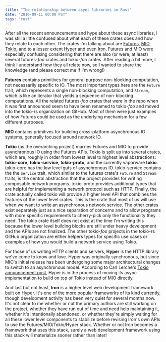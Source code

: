 ```yaml
---
title: "The relationship between async libraries in Rust"
date: "2016-09-11 00:00 PST"
tags: "rust"
---
```

After all the recent announcements and hype about these async libraries, I was still a little confused about what each of these crates does and how they relate to each other.
The crates I'm talking about are [Futures](https://github.com/alexcrichton/futures-rs), [MIO](https://github.com/carllerche/mio), [Tokio](https://github.com/tokio-rs/tokio), and to a lesser extent [Hyper](https://github.com/hyperium/hyper) and even [Iron](https://github.com/iron/iron).
Futures and MIO were especially confusing considering that there are also (or were, at least) several futures-*foo* crates and tokio-*foo* crates.
After reading a bit more, I think I understand how they all relate now, so I wanted to share the knowledge (and please correct me if I'm wrong!)

**Futures** contains primitives for general purpose non-blocking computation, not necessarily specific to IO.
The most important types here are the `Future` trait, which represents a single non-blocking computation, and `Stream`, which is like an iterator that yields a sequence of non-blocking computations.
All the related futures-*foo* crates that were in the repo when it was first announced seem to have been renamed to tokio-*foo* and moved into the tokio-rs organization on GitHub.
Most of them were just examples of how Futures could be used as the underlying mechanism for a few different purposes.

**MIO** contains primitives for building cross-platform asynchronous IO systems, generally focused around network IO.

**Tokio** (as the overarching project) marries Futures and MIO to provide asynchronous IO using the Futures APIs.
Tokio is split up into several crates, which are, roughly in order from lowest level to highest level abstractions: **tokio-core**, **tokio-service**, **tokio-proto**, and the currently vaporware **tokio**.
tokio-core has the low level guts of asynchronous IO.
tokio-service contains the the `Service` trait, which similar to the futures crate's `Future` and `Stream` traits, is the central abstraction that the project provides for writing composable network programs.
tokio-proto provides additional types that are helpful for implementing a network protocol such as HTTP.
Finally, the crate actually called tokio will provide a higher level API that combines the features of the lower level crates.
This is the crate that most of us will use when we want to write an asynchronous network service.
The other crates exist separately just as a nice separation of concerns and to allow programs with more specific requirements to cherry-pick only the functionality they need.
The tokio crate itself does not exist at the time I'm writing this because the lower level building blocks are still under heavy development and the APIs are not finalized.
The other tokio-*foo* projects in the tokio-rs GitHub organization are either helpers types for specific use cases or examples of how you would build a network service using Tokio.

For those of us writing HTTP clients and servers, **Hyper** is the HTTP library we've come to know and love.
Hyper was originally synchronous, but since MIO's initial release has been undergoing some major architectural changes to switch to an asynchronous model.
According to Carl Lerche's [Tokio announcement post](https://medium.com/@carllerche/announcing-tokio-df6bb4ddb34#.bcynme9q5), Hyper is in the process of moving its async implementation to build on top of Tokio instead of MIO directly.

And last but not least, **Iron** is a higher level web development framework built on Hyper.
It's one of the more popular frameworks of its kind currently, though development activity has been very quiet for several months now.
It's not clear to me whether or not the primary authors are still working on the project, whether they have run out of time and need help maintaining it, whether it's intentionally abandoned, or whether they're simply waiting for all these lower level components to stabilize before revising Iron's own APIs to use the Futures/MIO/Tokio/Hyper stack.
Whether or not Iron becomes a framework that uses this stack, surely a web development framework using this stack will materialize sooner rather than later!
